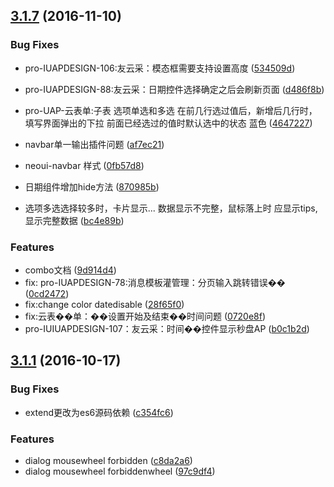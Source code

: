<a name="3.1.7"></a>
## [3.1.7](https://github.com/iuap-design/tinper-neoui/compare/v3.1.1...v3.1.7) (2016-11-10)


### Bug Fixes
* pro-IUAPDESIGN-106:友云采：模态框需要支持设置高度 ([534509d](https://github.com/iuap-design/tinper-neoui/commit/534509d))

* pro-IUAPDESIGN-88:友云采：日期控件选择确定之后会刷新页面 ([d486f8b](https://github.com/iuap-design/tinper-neoui/commit/d486f8b))

* pro-UAP-云表单:子表 选项单选和多选 在前几行选过值后，新增后几行时，填写界面弹出的下拉 前面已经选过的值时默认选中的状态 蓝色 ([4647227](https://github.com/iuap-design/tinper-neoui/commit/4647227))

* navbar单一输出插件问题 ([af7ec21](https://github.com/iuap-design/tinper-neoui/commit/af7ec21))

* neoui-navbar 样式 ([0fb57d8](https://github.com/iuap-design/tinper-neoui/commit/0fb57d8))

* 日期组件增加hide方法 ([870985b](https://github.com/iuap-design/tinper-neoui/commit/870985b))

* 选项多选选择较多时，卡片显示... 数据显示不完整，鼠标落上时 应显示tips,显示完整数据 ([bc4e89b](https://github.com/iuap-design/tinper-neoui/commit/bc4e89b))



### Features

* combo文档 ([9d914d4](https://github.com/iuap-design/tinper-neoui/commit/9d914d4))
* fix: pro-IUAPDESIGN-78:消息模板灌管理：分页输入跳转错误�� ([0cd2472](https://github.com/iuap-design/tinper-neoui/commit/0cd2472))
* fix:change color datedisable ([28f65f0](https://github.com/iuap-design/tinper-neoui/commit/28f65f0))
* fix:云表��单：��设置开始及结束��时间问题 ([0720e8f](https://github.com/iuap-design/tinper-neoui/commit/0720e8f))
* pro-IUIUAPDESIGN-107：友云采：时间��控件显示秒盘AP ([b0c1b2d](https://github.com/iuap-design/tinper-neoui/commit/b0c1b2d))



<a name="3.1.1"></a>
## [3.1.1](https://github.com/iuap-design/tinper-neoui/compare/97c9df4...v3.1.1) (2016-10-17)


### Bug Fixes
* extend更改为es6源码依赖 ([c354fc6](https://github.com/iuap-design/tinper-neoui/commit/c354fc6))



### Features

* dialog mousewheel forbidden ([c8da2a6](https://github.com/iuap-design/tinper-neoui/commit/c8da2a6))
* dialog mousewheel forbiddenwheel ([97c9df4](https://github.com/iuap-design/tinper-neoui/commit/97c9df4))



